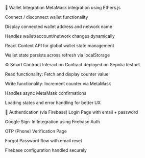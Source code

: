 
🔐 Wallet Integration
MetaMask integration using Ethers.js

Connect / disconnect wallet functionality

Display connected wallet address and network name

Handles wallet/account/network changes dynamically

React Context API for global wallet state management

Wallet state persists across refresh via localStorage

⚙️ Smart Contract Interaction
Contract deployed on Sepolia testnet

Read functionality: Fetch and display counter value

Write functionality: Increment counter via MetaMask

Handles async MetaMask confirmations

Loading states and error handling for better UX

🔐 Authentication (via Firebase)
Login Page with email + password

Google Sign-In Integration using Firebase Auth

OTP (Phone) Verification Page

Forgot Password flow with email reset

Firebase configuration handled securely

